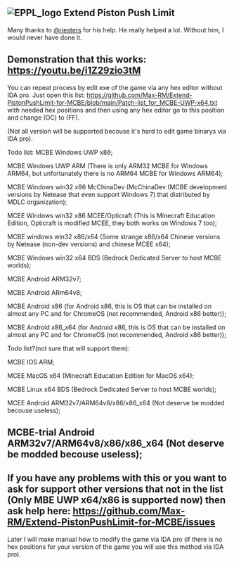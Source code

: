 ![EPPL_logo](https://github.com/Max-RM/Extend-PistonPushLimit-for-MCBE/assets/81485476/96f87b9c-7e54-4cae-8545-8afbdb94a0ad)
Extend Piston Push Limit
---------------------------------------------------------------------------------------
Many thanks to  [@riesters](https://github.com/riesters)  for his help. He really helped a lot. Without him, I would never have done it.

Demonstration that this works: https://youtu.be/i1Z29zio3tM
---------------------------------------------------------------------------------------
You can repeat process by edit exe of the game via any hex editor without IDA pro. Just open this list: https://github.com/Max-RM/Extend-PistonPushLimit-for-MCBE/blob/main/Patch-list_for_MCBE-UWP-x64.txt
with needed hex positions and then using any hex editor go to this position and change (OC) to (FF).

(Not all version will be supported becouse it's hard to edit game binarys via IDA pro). 


Todo list: 
MCBE Windows UWP x86;

MCBE Windows UWP ARM (There is only ARM32 MCBE for Windows ARM64, but unfortunately there is no ARM64 MCBE for Windows ARM64);

MCBE Windows win32 x86 McChinaDev (McChinaDev (MCBE development versions by Netease that even support Windows 7) that distributed by MDLC organization);

MCEE Windows win32 x86 MCEE/Opticraft (This is Minecraft Education Edition, Opticraft is modified MCEE, they both works on Windows 7 too);

MCBE windows win32 x86/x64 (Some strange x86/x64 Chinese versions by Netease (non-dev versions) and chinese MCEE x64);

MCBE Windows win32 x64 BDS (Bedrock Dedicated Server to host MCBE worlds);

MCBE Android ARM32v7;

MCBE Android ARm64v8;

MCBE Android x86 (for Android x86, this is OS that can be installed on almost any PC and for ChromeOS (not recommended, Android x86 better));

MCBE Android x86_x64 (for Android x86, this is OS that can be installed on almost any PC and for ChromeOS (not recommended, Android x86 better));

Todo list?(not sure that will support them):

MCBE IOS ARM;

MCEE MacOS x64 (Minecraft Education Edition for MacOS x64);

MCBE Linux x64 BDS (Bedrock Dedicated Server to host MCBE worlds);

MCEE Android ARM32v7/ARM64v8/x86/x86_x64 (Not deserve be modded becouse useless);

MCBE-trial Android ARM32v7/ARM64v8/x86/x86_x64 (Not deserve be modded becouse useless);
---------------------------------------------------------------------------------------
If you have any problems with this or you want to ask for support other versions that not in the list (Only MBE UWP x64/x86 is supported now) then ask help here: https://github.com/Max-RM/Extend-PistonPushLimit-for-MCBE/issues
---------------------------------------------------------------------------------------
Later I will make manual how to modify the game via IDA pro (if there is no hex positions for your version of the game you will use this method via IDA pro).
